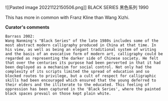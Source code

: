 ![[Pasted image 20221122150506.png]]
BLACK SERIES 黑色系列 1990

This has more in common with Franz Kline than Wang Xizhi. 

**Curator's comments**

	Barrass 2002:  
	Wang Nanming's "Black Series" of the late 1980s includes some of the most abstract modern calligraphy produced in China at that time. In his view, as well as being an elegant traditional system of writing and the basis of an evocative form of modern art, calligraphy could be regarded as representing the darker side of Chinese society. He felt that over the centuries its purpose had been perverted in that it had been deployed as a mechanism for social control. Not only had the complexity of its scripts limited the spread of education and so blocked routes to privilege, but a cult of respect for calligraphic skills had been encouraged which ensured that the young deferred to their elders and the illiterate to the educated. This feeling of oppression has been captured in the 'Black Series', where the painted black spaces prevail on those kept plain white.